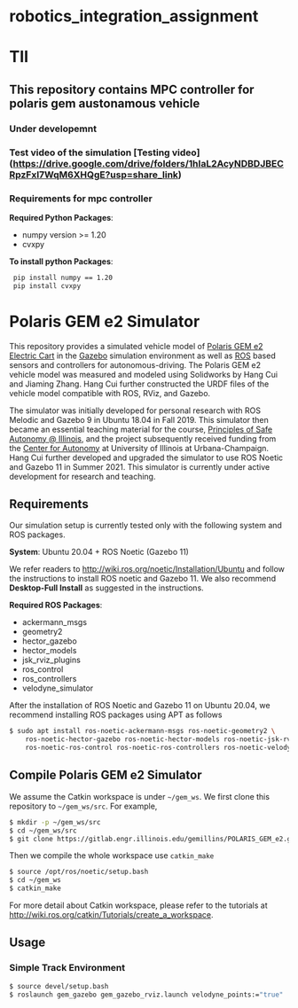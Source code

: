 # robotics_integration_assignment
# TII
## This repository contains MPC controller for polaris gem austonamous vehicle
### Under developemnt

### Test video of the simulation [Testing video] (https://drive.google.com/drive/folders/1hIaL2AcyNDBDJBECRpzFxI7WqM6XHQgE?usp=share_link)

### Requirements for mpc controller

**Required Python Packages**:

+ numpy version >= 1.20
+ cvxpy

**To install python Packages**:

```bash
 pip install numpy == 1.20
 pip install cvxpy
 ```


# Polaris GEM e2 Simulator

This repository provides a simulated vehicle model of [Polaris GEM e2 Electric Cart](https://gem.polaris.com/en-us/e2/) in the [Gazebo](http://gazebosim.org/) simulation environment as well as [ROS](https://www.ros.org/) based sensors and controllers for autonomous-driving. The Polaris GEM e2 vehicle model was measured and modeled using Solidworks by Hang Cui and Jiaming Zhang. Hang Cui further constructed the URDF files of the vehicle model compatible with ROS, RViz, and Gazebo.

The simulator was initially developed for personal research with ROS Melodic and Gazebo 9 in Ubuntu 18.04 in Fall 2019. This simulator then became an essential teaching material for the course, [Principles of Safe Autonomy @ Illinois](https://publish.illinois.edu/safe-autonomy/), and the project subsequently received funding from the [Center for Autonomy](https://autonomy.illinois.edu/) at University of Illinois at Urbana-Champaign. Hang Cui further developed and upgraded the simulator to use ROS Noetic and Gazebo 11 in Summer 2021. This simulator is currently under active development for research and teaching.


## Requirements

Our simulation setup is currently tested only with the following system and ROS packages.

**System**: Ubuntu 20.04 + ROS Noetic (Gazebo 11)

We refer readers to http://wiki.ros.org/noetic/Installation/Ubuntu and follow the instructions to install ROS noetic and Gazebo 11.
We also recommend **Desktop-Full Install** as suggested in the instructions.

**Required ROS Packages**:

+ ackermann_msgs
+ geometry2
+ hector_gazebo
+ hector_models
+ jsk_rviz_plugins
+ ros_control
+ ros_controllers
+ velodyne_simulator

After the installation of ROS Noetic and Gazebo 11 on Ubuntu 20.04, we recommend installing ROS packages using APT as follows
```bash
$ sudo apt install ros-noetic-ackermann-msgs ros-noetic-geometry2 \
    ros-noetic-hector-gazebo ros-noetic-hector-models ros-noetic-jsk-rviz-plugins \
    ros-noetic-ros-control ros-noetic-ros-controllers ros-noetic-velodyne-simulator
```

## Compile Polaris GEM e2 Simulator

We assume the Catkin workspace is under `~/gem_ws`. We first clone this repository to `~/gem_ws/src`.
For example,
```bash
$ mkdir -p ~/gem_ws/src
$ cd ~/gem_ws/src
$ git clone https://gitlab.engr.illinois.edu/gemillins/POLARIS_GEM_e2.git
```

Then we compile the whole workspace use `catkin_make`
```bash
$ source /opt/ros/noetic/setup.bash
$ cd ~/gem_ws
$ catkin_make
```
For more detail about Catkin workspace, please refer to the tutorials at http://wiki.ros.org/catkin/Tutorials/create_a_workspace.

## Usage

### Simple Track Environment

```bash
$ source devel/setup.bash
$ roslaunch gem_gazebo gem_gazebo_rviz.launch velodyne_points:="true"
```
